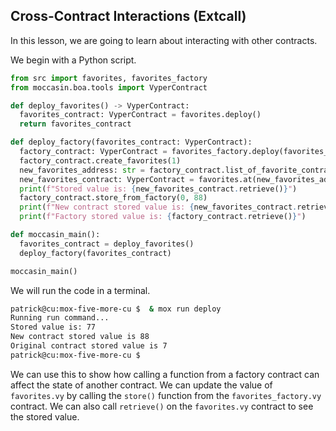 ## Cross-Contract Interactions (Extcall)

In this lesson, we are going to learn about interacting with other contracts.

We begin with a Python script.

```python
from src import favorites, favorites_factory
from moccasin.boa.tools import VyperContract

def deploy_favorites() -> VyperContract:
  favorites_contract: VyperContract = favorites.deploy()
  return favorites_contract

def deploy_factory(favorites_contract: VyperContract):
  factory_contract: VyperContract = favorites_factory.deploy(favorites_contract_address)
  factory_contract.create_favorites(1)
  new_favorites_address: str = factory_contract.list_of_favorite_contracts(0)
  new_favorites_contract: VyperContract = favorites.at(new_favorites_address)
  print(f"Stored value is: {new_favorites_contract.retrieve()}")
  factory_contract.store_from_factory(0, 88)
  print(f"New contract stored value is: {new_favorites_contract.retrieve()}")
  print(f"Factory stored value is: {factory_contract.retrieve()}")

def moccasin_main():
  favorites_contract = deploy_favorites()
  deploy_factory(favorites_contract)

moccasin_main()
```

We will run the code in a terminal.

```bash
patrick@cu:mox-five-more-cu $  & mox run deploy
Running run command...
Stored value is: 77
New contract stored value is 88
Original contract stored value is 7
patrick@cu:mox-five-more-cu $
```

We can use this to show how calling a function from a factory contract can affect the state of another contract. We can update the value of `favorites.vy` by calling the `store()` function from the `favorites_factory.vy` contract. We can also call `retrieve()` on the `favorites.vy` contract to see the stored value.
